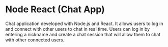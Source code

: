 # Node React (Chat App)
Chat application developed with Node.js and React. It allows users to log in and connect with other users to chat in real time. Users can log in by entering a nickname and create a chat session that will allow them to chat with other connected users.